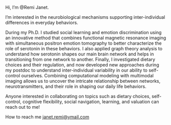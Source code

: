 Hi, I’m @Remi Janet.

I’m interested in the neurobiological mechanisms supporting inter-individual differences in everyday behaviors.

During my Ph.D. I studied social learning and emotion discrimination using an innovative method that combines functional magnetic resonance imaging with simultaneous positron emotion tomography to better characterize the role of serotonin in these behaviors. I also applied graph theory analysis to understand how serotonin shapes our main brain network and helps in transitioning from one network to another. Finally, I investigated dietary choices and their regulation, and now developed new approaches during my postdoc to understand inter-individual variability in our ability to self-control ourselves. 
Combining computational modeling with multimodal imaging allows us to uncover the intricate relationship between networks, neurotransmitters, and their role in shaping our daily life behaviors.

Anyone interested in collaborating on topics such as dietary choices, self-control, cognitive flexibility, social navigation, learning, and valuation can reach out to me!

How to reach me janet.remi@ymail.com

<!---
Remi-Janet/Remi-Janet is a ✨ special ✨ repository because its `README.md` (this file) appears on your GitHub profile.
You can click the Preview link to take a look at your changes.
--->
